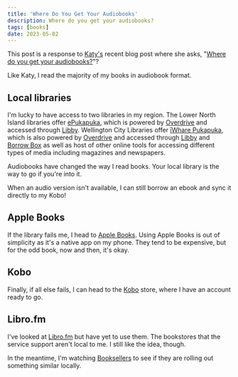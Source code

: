 ```yaml
---
title: 'Where Do You Get Your Audiobooks'
description: Where do you get your audiobooks?
tags: [books]
date: 2023-05-02
---
```


This post is a response to [Katy's](https://katydecorah.com/) recent blog post where she asks, "[Where do you get your audiobooks?](https://katydecorah.com/notes/audiobook-sources/)"?

Like Katy, I read the majority of my books in audiobook format. 

## Local libraries
I'm lucky to have access to two libraries in my region. The Lower North Island libraries offer [ePukapuka](https://epukapuka.overdrive.com/), which is powered by [Overdrive](https://www.overdrive.com/) and accessed through [Libby](https://www.overdrive.com/apps/libby). Wellington City Libraries offer [īWhare Pukapuka](https://www.wcl.govt.nz/downloads/), which is also powered by [Overdrive](https://www.overdrive.com/) and accessed through [Libby](https://www.overdrive.com/apps/libby) and [Borrow Box](https://www.borrowbox.com/) as well as host of other online tools for accessing different types of media including magazines and newspapers. 

Audiobooks have changed the way I read books. Your local library is the way to go if you're into it. 

When an audio version isn't available, I can still borrow an ebook and sync it directly to my Kobo! 

## Apple Books
If the library fails me, I head to [Apple Books](https://www.apple.com/apple-books/). Using Apple Books is out of simplicity as it's a native app on my phone. They tend to be expensive, but for the odd book, now and then, it's okay.

## Kobo
Finally, if all else fails, I can head to the [Kobo](https://www.kobo.com/nz/en/audiobooks/plans) store, where I have an account ready to go. 

## Libro.fm
I've looked at [Libro.fm](https://libro.fm/) but have yet to use them. The bookstores that the service support aren't local to me. I still like the idea, though. 

In the meantime, I'm watching [Booksellers](https://www.booksellers.co.nz/) to see if they are rolling out something similar locally.